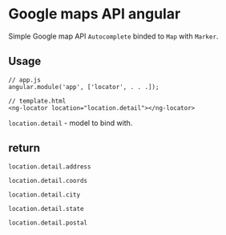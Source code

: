 Google maps API angular
====

Simple Google map API `Autocomplete` binded to `Map` with `Marker`.

Usage
----

```
// app.js
angular.module('app', ['locator', . . .]);

// template.html
<ng-locator location="location.detail"></ng-locator>
```

`location.detail` - model to bind with.

return
----
`location.detail.address`

`location.detail.coords`

`location.detail.city`

`location.detail.state`

`location.detail.postal`